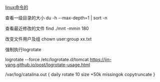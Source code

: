 [linux命令的](http://man.linuxde.net/)

查看一级目录的大小
du -h --max-depth=1 | sort -n


查看最近修改的文件
find ./mnt  -mmin 180

改变文件用户及组
chown user:group xx.txt


强制执行logrotate

logrotate --force /etc/logrotate.d/tomcat
https://jin-yang.github.io/post/logrotate-usage.html

/var/log/catalina.out {
        daily
       rotate 10
       size +50k
       missingok
        copytruncate
   }
